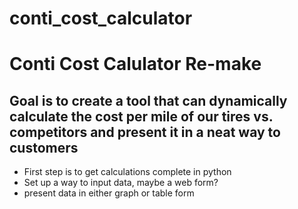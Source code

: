 # conti_cost_calculator

# Conti Cost Calulator Re-make

## Goal is to create a tool that can dynamically calculate the cost per mile of our tires vs. competitors and present it in a neat way to customers

- First step is to get calculations complete in python
- Set up a way to input data, maybe a web form?
- present data in either graph or table form
